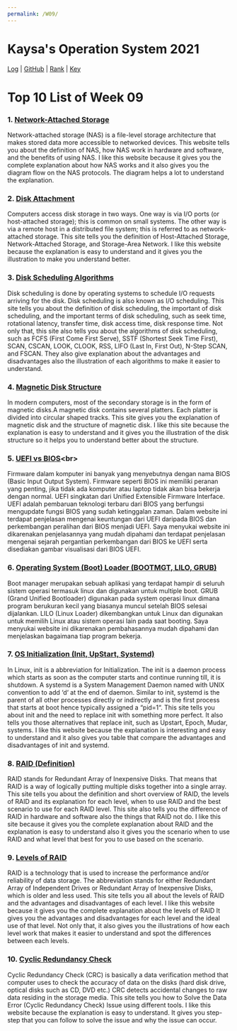 ```yaml
---
permalink: /W09/
---
```


# Kaysa's Operation System 2021

[Log](TXT/mylog.txt) | [GitHub](https://github.com/kaysakay/os211) | [Rank](TXT/myrank.txt) | [Key](TXT/mypubkey.txt)

# Top 10 List of Week 09

### 1. [**Network-Attached Storage**](https://www.redhat.com/en/topics/data-storage/network-attached-storage)<br>
Network-attached storage (NAS) is a file-level storage architecture that makes stored data more accessible to networked devices. This website tells you about the definition of NAS, how NAS work in hardware and software, and the benefits of using NAS. I like this website because it gives you the complete explanation about how NAS works and it also gives you the diagram flow on the NAS protocols. The diagram helps a lot to understand the explanation.

### 2. [**Disk Attachment**](https://padakuu.com/article/108-disk-attachment)<br>
Computers access disk storage in two ways. One way is via I/O ports (or host-attached storage); this is common on small systems. The other way is via a remote host in a distributed file system; this is referred to as network-attached storage. This site tells you the definition of Host-Attached Storage, Network-Attached Storage, and Storage-Area Network. I like this website because the explanation is easy to understand and it gives you the illustration to make you understand better.

### 3. [**Disk Scheduling Algorithms**](https://www.geeksforgeeks.org/disk-scheduling-algorithms/)<br>
Disk scheduling is done by operating systems to schedule I/O requests arriving for the disk. Disk scheduling is also known as I/O scheduling. This site tells you about the definition of disk scheduling, the important of disk scheduling, and the important terms of disk scheduling, such as seek time, rotational latency, transfer time, disk access time, disk response time. Not only that, this site also tells you about the algorithms of disk scheduling, such as FCFS (First Come First Serve), SSTF (Shortest Seek Time First), SCAN, CSCAN, LOOK, CLOOK, RSS, LIFO (Last In, First Out), N-Step SCAN, and FSCAN. They also give explanation about the advantages and disadvantages also the illustration of each algorithms to make it easier to understand.

### 4. [**Magnetic Disk Structure**](https://www.studytonight.com/operating-system/secondary-storage#)<br>
In modern computers, most of the secondary storage is in the form of magnetic disks.A magnetic disk contains several platters. Each platter is divided into circular shaped tracks. This site gives you the explanation of magnetic disk and the structure of magnetic disk. I like this site because the explanation is easy to understand and it gives you the illustration of the disk structure so it helps you to understand better about the structure.

### 5. [**UEFI vs BIOS**](https://qwords.com/blog/apa-itu-uefi-dan-legacy/#:~:text=UEFI%20singkatan%20dari%20Unified%20Extensible,yang%20ada%20pada%20komputer%20server.)<br>
Firmware dalam komputer ini banyak yang menyebutnya dengan nama BIOS (Basic Input Output System). Firmware seperti BIOS ini memiliki peranan yang penting, jika tidak ada komputer atau laptop tidak akan bisa bekerja dengan normal. UEFI singkatan dari Unified Extensible Firmware Interface. UEFI adalah pembaruan teknologi terbaru dari BIOS yang berfungsi mengupdate fungsi BIOS yang sudah ketinggalan zaman. Dalam website ini terdapat penjelasan mengenai keuntungan dari UEFI daripada BIOS dan perkembangan peralihan dari BIOS menjadi UEFI. Saya menyukai website ini dikarenakan penjelasannya yang mudah dipahami dan terdapat penjelasan mengenai sejarah pergantian perkembangan dari BIOS ke UEFI serta disediakan gambar visualisasi dari BIOS UEFI.

### 6. [**Operating System (Boot) Loader (BOOTMGT, LILO, GRUB)**](https://movelongjourney17.wordpress.com/2010/05/22/pengertian-boot-manager-grub-dan-lilo/)<br>
Boot manager merupakan sebuah aplikasi yang terdapat hampir di seluruh sistem operasi termasuk linux dan digunakan untuk multiple boot. GRUB (Grand Unified Bootloader) digunakan pada system operasi linux dimana program berukuran kecil yang biasanya muncul setelah BIOS selesai dijalankan. LILO (Linux Loader) dikembangkan untuk Linux dan digunakan untuk memilih Linux atau sistem operasi lain pada saat booting. Saya menyukai website ini dikarenakan pembahasannya mudah dipahami dan menjelaskan bagaimana tiap program bekerja.

### 7. [**OS Initialization (Init, UpStart, Systemd)**](https://www.tecmint.com/systemd-replaces-init-in-linux/)<br>
In Linux, init is a abbreviation for Initialization. The init is a daemon process which starts as soon as the computer starts and continue running till, it is shutdown. A systemd is a System Management Daemon named with UNIX convention to add ‘d‘ at the end of daemon. Similar to init, systemd is the parent of all other processes directly or indirectly and is the first process that starts at boot hence typically assigned a “pid=1“. This site tells you about init and the need to replace init with something more perfect. It also tells you those alternatives that replace init, such as Upstart, Epoch, Mudar, systems. I like this website because the explanation is interesting and easy to understand and it also gives you table that compare the advantages and disadvantages of init and systemd.

### 8. [**RAID (Definition)**](https://www.steadfast.net/blog/almost-everything-you-need-know-about-raid)<br>
RAID stands for Redundant Array of Inexpensive Disks. That means that RAID is a way of logically putting multiple disks together into a single array. This site tells you about the definition and short overview of RAID, the levels of RAID and its explanation for each level, when to use RAID and the best scenario to use for each RAID level. This site also tells you the difference of RAID in hardware and software also the things that RAID not do. I like this site because it gives you the complete explanation about RAID and the explanation is easy to understand also it gives you the scenario when to use RAID and what level that best for you to use based on the scenario.

### 9. [**Levels of RAID**](https://www.prepressure.com/library/technology/raid)<br>
RAID is a technology that is used to increase the performance and/or reliability of data storage. The abbreviation stands for either Redundant Array of Independent Drives or Redundant Array of Inexpensive Disks, which is older and less used. This site tells you all about the levels of RAID and the advantages and disadvantages of each level. I like this website because it gives you the complete explanation about the levels of RAID It gives you the advantages and disadvantages for each level and the ideal use of that level. Not only that, it also gives you the illustrations of how each level work  that makes it easier to understand and spot the differences between each levels.

### 10. [**Cyclic Redundancy Check**](https://www.stellarinfo.com/blog/how-to-fix-cyclic-redundancy-check-data-error/)<br>
Cyclic Redundancy Check (CRC) is basically a data verification method that computer uses to check the accuracy of data on the disks (hard disk drive, optical disks such as CD, DVD etc.) CRC detects accidental changes to raw data residing in the storage media. This site tells you how to Solve the Data Error (Cyclic Redundancy Check) Issue using different tools. I like this website because the explanation is easy to understand. It gives you step-step that you can follow to solve the issue and why the issue can occur.

